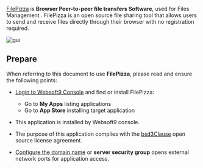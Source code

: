 [FilePizza](https://file.pizza/) is **Browser Peer-to-peer file transfers Software**, used for Files Management . FilePizza is an open source file sharing tool that allows users to send and receive files directly through their browser with no registration required.


![gui](https://libs.websoft9.com/Websoft9/DocsPicture/zh/filepizza/filepizza-gui-websoft9.png)


## Prepare

When referring to this document to use **FilePizza**, please read and ensure the following points:

- [Login to Websoft9 Console](./login-console) and find or install FilePizza:
  - Go to **My Apps** listing applications 
  - Go to **App Store** installing target application

- This application is installed by Websoft9 console.


- The purpose of this application complies with the [bsd3Clause](https://opensource.org/licenses/BSD-3-Clause) open source license agreement.


- [Configure the domain name](./domain-set) or **server security group** opens external network ports for application access.